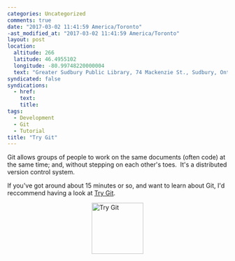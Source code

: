 ```yaml
---
categories: Uncategorized
comments: true
date: "2017-03-02 11:41:59 America/Toronto"
-ast_modified_at: "2017-03-02 11:41:59 America/Toronto"
layout: post
location:
  altitude: 266
  latitude: 46.4955102
  longitude: -80.99748220000004
  text: "Greater Sudbury Public Library, 74 Mackenzie St., Sudbury, Ontario, P3C 4X8, Canada"
syndicated: false
syndications:
  - href: 
    text: 
    title: 
tags:
  - Development
  - Git
  - Tutorial
title: "Try Git"
---
```


Git allows groups of people to work on the same documents (often code) at the same time; and, without stepping on each other's toes.&nbsp; It's a
distributed version control system.

If you've got around about 15 minutes or so, and want to learn about Git, I'd reccommend having a look at
<a href="https://try.github.io" target="_blank" title="Git Tutorial">Try Git</a>.

<a href="https://try.github.io" target="_blank" title="Git Tutorial - Try Git">
  <img alt="Try Git" height="117" src="{{ site.uri.assets }}/blog/2017/03/02/try-git/try-git_118x117.png" style="border: 0px; display: block; margin-left: auto; margin-right: auto;" width="118" />
</a>
